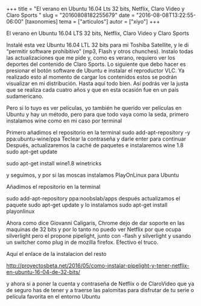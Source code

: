 +++
title = "El verano en Ubuntu 16.04 Lts 32 bits, Netflix, Claro Video y Claro Sports "
slug = "20160808182255679"
date = "2016-08-08T13:22:55-06:00"
[taxonomies]
tema = ["articulos"]
autor = ["xiyo"]
+++

El verano en Ubuntu 16.04 LTS 32 bits, Netflix, Claro Video y Claro
Sports

<!-- more -->
Instalé esta vez Ubuntu 16.04 LTL 32 bits para mi Toshiba Satellite, y
le di “permitir software prohibitivo” (mp3, Flash y otros chunches).
Instalo todas las actualizaciones que me pide y, como es verano,
requiero ver los deportes del contenido de Claro Sports. Lo siguiente
que debo hacer es presionar el botón software de Ubuntu e instalar el
reproductor VLC. Ya realizado esto al momento de cargar los contenidos
estos se podrán visualizar en mi distribución. Hasta aquí todo bien. Así
podrás ver la justa que se realiza cada cuatro años y que en esta
ocasión fue en un país sudamericano.

Pero si lo tuyo es ver películas, yo también he querido ver películas en
Ubuntu y hay un método, pero para que todo vaya como la seda, primero
instalamos wine como en mi caso por terminal

Primero añadimos el repositorio en la terminal sudo add-apt-repository
-y ppa:ubuntu-wine/ppa Teclear la contraseña y darle enter para
continuar Después, actualizaremos la caché de paquetes e instalaremos
wine 1.8 sudo apt-get update

sudo apt-get install wine1.8 winetricks

y seguimos, y por si las moscas instalamos PlayOnLinux para Ubuntu

Añadimos el repositorio en la terminal

sudo add-apt-repository ppa:noobslab/apps después actualizamos el
paquete sudo apt-get update y lo instalamos sudo apt-get install
playonlinux

Ahora como dice Giovanni Caligaris, Chrome dejo de dar soporte en las
maquinas de 32 bits y por lo tanto no puedo ver Netflix por que ocupa
silverlight pero el propone pipelight, junto con -flash y silverlight y
usando un switcher como plug in de mozilla firefox. Efectivo el truco.

Aquí el enlace de la instalacion del resto

http://proyectosbeta.net/2016/05/como-instalar-pipelight-y-tener-netflix-en-ubuntu-16-04-de-32-bits/

y ahora si a poner la cuenta y contraseña de Netflix o de ClaroVideo que
ya de seguro has de tener y a traerse las palomitas para disfrutar de tu
serie o película favorita en el entorno Ubuntu
